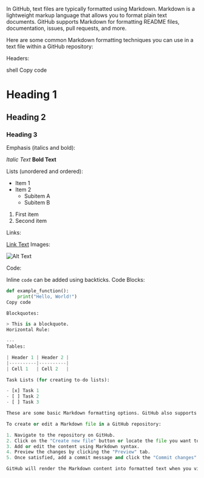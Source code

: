 In GitHub, text files are typically formatted using Markdown. Markdown is a lightweight markup language that allows you to format plain text documents. GitHub supports Markdown for formatting README files, documentation, issues, pull requests, and more.

Here are some common Markdown formatting techniques you can use in a text file within a GitHub repository:

Headers:

shell
Copy code
# Heading 1
## Heading 2
### Heading 3

Emphasis (italics and bold):

*Italic Text*
**Bold Text**

Lists (unordered and ordered):

- Item 1
- Item 2
  - Subitem A
  - Subitem B

1. First item
2. Second item

Links:


[Link Text](https://www.example.com)
Images:

![Alt Text](image-url.jpg)

Code:

Inline `code` can be added using backticks.
Code Blocks:

```python
def example_function():
    print("Hello, World!")
Copy code

Blockquotes:

> This is a blockquote.
Horizontal Rule:

---
Tables:

| Header 1 | Header 2 |
|----------|----------|
| Cell 1   | Cell 2   |

Task Lists (for creating to-do lists):

- [x] Task 1
- [ ] Task 2
- [ ] Task 3

These are some basic Markdown formatting options. GitHub also supports GitHub Flavored Markdown (GFM), which adds some extra features like task lists, tables, and more.

To create or edit a Markdown file in a GitHub repository:

1. Navigate to the repository on GitHub.
2. Click on the "Create new file" button or locate the file you want to edit.
3. Add or edit the content using Markdown syntax.
4. Preview the changes by clicking the "Preview" tab.
5. Once satisfied, add a commit message and click the "Commit changes" button to save your changes.

GitHub will render the Markdown content into formatted text when you view the file in the repository. This makes it easy to document your code, create README files, and provide documentation for your projects.